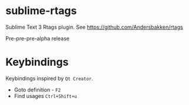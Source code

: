# sublime-rtags

Sublime Text 3 Rtags plugin. 
See https://github.com/Andersbakken/rtags

Pre-pre-pre-alpha release

# Keybindings

Keybindings inspired by `Qt Creator`.

+ Goto definition - `F2`
+ Find usages `Ctrl+Shift+u`